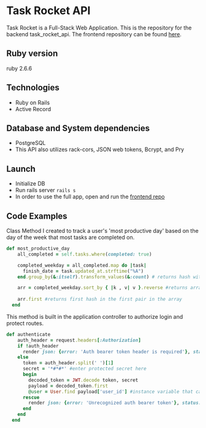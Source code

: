 # Task Rocket API

Task Rocket is a Full-Stack Web Application. This is the repository for the backend task_rocket_api. The frontend repository can be found [here](https://github.com/anikajb92/task-rocket-app).


## Ruby version

ruby 2.6.6

## Technologies

* Ruby on Rails
* Active Record

## Database and System dependencies

* PostgreSQL
* This API also utilizes rack-cors, JSON web tokens, Bcrypt, and Pry

## Launch
* Initialize DB 
* Run rails server `rails s`
* In order to use the full app, open and run the [frontend repo](https://github.com/anikajb92/task-rocket-app)

## Code Examples

 Class Method I created to track a user's 'most productive day' based on the day of the week that most tasks are completed on.

```ruby
def most_productive_day
    all_completed = self.tasks.where(completed: true)

    completed_weekday = all_completed.map do |task|
      finish_date = task.updated_at.strftime("%A")
    end.group_by(&:itself).transform_values(&:count) # returns hash with "Day"=>tally pairs for each day of the week

    arr = completed_weekday.sort_by { |k , v| v }.reverse #returns array with [Day, value] pairs sorted by highest value first
    
    arr.first #returns first hash in the first pair in the array
  end
```
This method is built in the application controller to authorize login and protect routes.

```ruby
def authenticate
    auth_header = request.headers[:Authorization]
    if !auth_header
      render json: {error: 'Auth bearer token header is required'}, status: :forbidden
    else 
      token = auth_header.split(' ')[1]
      secret = '*#*#*' #enter protected secret here
      begin
        decoded_token = JWT.decode token, secret
        payload = decoded_token.first
        @user = User.find payload['user_id'] #instance variable that can be carried across methods
      rescue 
        render json: {error: 'Unrecognized auth bearer token'}, status: :forbidden
      end
    end 
  end
```